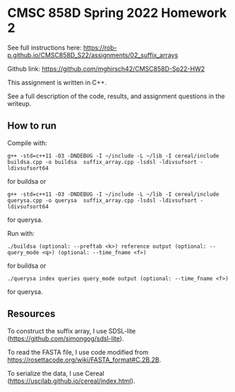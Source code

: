 # CMSC 858D Spring 2022 Homework 2

See full instructions here: https://rob-p.github.io/CMSC858D_S22/assignments/02_suffix_arrays

Github link: https://github.com/mghirsch42/CMSC858D-Sp22-HW2

This assignment is written in C++.

See a full description of the code, results, and assignment questions in the writeup.

## How to run

Compile with:
```
g++ -std=c++11 -O3 -DNDEBUG -I ~/include -L ~/lib -I cereal/include buildsa.cpp -o buildsa  suffix_array.cpp -lsdsl -ldivsufsort -ldivsufsort64 
```
for buildsa or 
```
g++ -std=c++11 -O3 -DNDEBUG -I ~/include -L ~/lib -I cereal/include querysa.cpp -o querysa  suffix_array.cpp -lsdsl -ldivsufsort -ldivsufsort64 
```
for querysa.

Run with:
```
./buildsa (optional: --preftab <k>) reference output (optional: --query_mode <q>) (optional: --time_fname <f>)
```
for buildsa or
```
./querysa index queries query_mode output (optional: --time_fname <f>)
```
for querysa.

## Resources

To construct the suffix array, I use SDSL-lite (https://github.com/simongog/sdsl-lite).

To read the FASTA file, I use code modified from https://rosettacode.org/wiki/FASTA_format#C.2B.2B. 

To serialize the data, I use Cereal (https://uscilab.github.io/cereal/index.html).